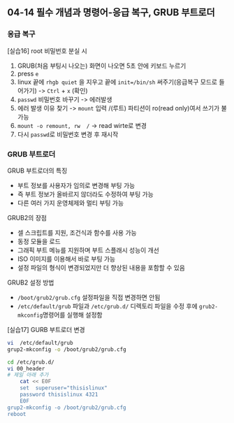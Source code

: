 ## 04-14 필수 개념과 명령어-응급 복구, GRUB 부트로더

### 응급 복구

[실습16] root 비밀번호 분실 시

1. GRUB(처음 부팅시 나오는) 화면이 나오면 5초 안에 키보드 누르기
2. press ```e```
3. linux 끝에 ```rhgb quiet``` 을 지우고 끝에 ```init=/bin/sh``` 써주기(응급복구 모드로 들어가기) -> ```Ctrl``` + ```x``` (확인)
4. ```passwd``` 비밀번호 바꾸기 -> 에러발생
5. 에러 발생 이유 찾기 ->  ```mount``` 입력 /(루트) 파티션이 ro(read only)여서 쓰기가 불가능
6. ```mount -o remount, rw  /``` -> read    wirte로 변경
7. 다시 ```passwd```로 비밀번호 변경 후 재시작

### GRUB 부트로더

GRUB 부트로더의 특징
- 부트 정보를 사용자가 임의로 변경해 부팅 가능
- 즉 부트 정보가 올바르지 않더라도 수정하여 부팅 가능
- 다른 여러 가지 운영체제와 멀티 부팅 가능

GRUB2의 장점
- 셀 스크립트를 지원, 조건식과 함수를 사용 가능
- 동정 모듈을 로드
- 그래픽 부트 메뉴를 지원하며 부트 스플래시 성능이 개선
- ISO 이미지를 이용해서 바로 부팅 가능
- 설정 파일의 형식이 변경되었지만 더 향상된 내용을 포함할 수 있음

GRUB2 설정 방법
- ```/boot/grub2/grub.cfg``` 설정파일을 직접 변경하면 안됨
- ```/etc/default/grub``` 파일과 ```/etc/grub.d/``` 디렉토리 파일을 수정 후에 ```grub2-mkconfig```명령어를 실행해 설정함

[실습17] GURB 부트로더 변경

``` bash
vi  /etc/default/grub
grup2-mkconfig -o /boot/grub2/grub.cfg

cd /etc/grub.d/
vi 00_header
# 제일 아래 추가
    cat << E0F
    set  superuser="thisislinux"
    password thisislinux 4321
    E0F
grup2-mkconfig -o /boot/grub2/grub.cfg
reboot
```
